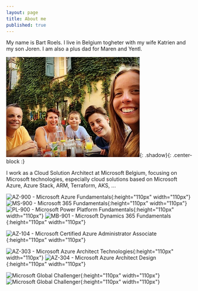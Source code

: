 ```yaml
---
layout: page
title: About me
published: true
---
```


My name is Bart Roels.
I live in Belgium togheter with my wife Katrien and my son Joren. I am also a plus dad for Maren and Yentl.

![Image of my family](img/myfamily.jpg){: .shadow}{: .center-block :}


I work as a Cloud Solution Architect at Microsoft Belgium, focusing on Microsoft technologies, especially cloud solutions based on Microsoft Azure, Azure Stack, ARM, Terraform, AKS, ...

![AZ-900 - Microsoft Azure Fundamentals]({{site.baseurl}}/img/Microsoft-Azure-Fundamentals.png "AZ-900 - Microsoft Azure Fundamentals"){:height="110px" width="110px"}
![MS-900 - Microsoft 365 Fundamentals]({{site.baseurl}}/img/Microsoft-365-Fundamentals.png "MS-900 - Microsoft 365 Fundamentals"){:height="110px" width="110px"}
![PL-900 - Microsoft Power Platform Fundamentals]({{site.baseurl}}/img/Microsoft-Power-Platform-Fundamentals.png "PL-900 - Microsoft Power Platform Fundamentals"){:height="110px" width="110px"}
![MB-901 - Microsoft Dynamics 365 Fundamentals]({{site.baseurl}}/img/Microsoft-Dynamics-365-Fundamentals.png  "MB-901 - Microsoft Dynamics 365 Fundamentals"){:height="110px" width="110px"}

![AZ-104 - Microsoft Certified Azure Administrator Associate]({{site.baseurl}}/img/microsoft-certified-azure-administrator-associate-az-104.png "AZ-104 - Microsoft Certified Azure Administrator Associate"){:height="110px" width="110px"}

![AZ-303 - Microsoft Azure Architect Technologies]({{site.baseurl}}/img/EXAM-Expert-AZ-303-600x600.png "AZ-303 - Microsoft Azure Architect Technologies"){:height="110px" width="110px"}
![AZ-304 - Microsoft Azure Architect Design]({{site.baseurl}}/img/EXAM-Expert-AZ-304-600x600.png "AZ-304 - Microsoft Azure Architect Design"){:height="110px" width="110px"}

![Microsoft Global Challenger]({{site.baseurl}}/img/Microsoft-Global-Challenger.png "Microsoft Global Challenger"){:height="110px" width="110px"}
![Microsoft Global Challenger]({{site.baseurl}}/img/openhack-containers.png "Microsoft OpenHack Containers"){:height="110px" width="110px"}

